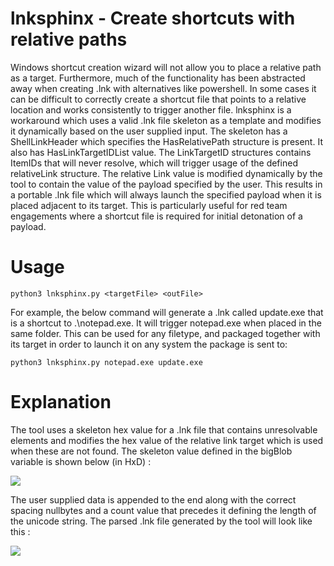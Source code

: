 # lnksphinx - Create shortcuts with relative paths
Windows shortcut creation wizard will not allow you to place a relative path as a target. Furthermore, much of the functionality has been abstracted away when creating .lnk with alternatives like powershell.
In some cases it can be difficult to correctly create a shortcut file that points to a relative location and works consistently to trigger another file. 
lnksphinx is a workaround which uses a valid .lnk file skeleton as a template and modifies it dynamically based on the user supplied input. The skeleton has a ShellLinkHeader which specifies the HasRelativePath structure is present. It also has HasLinkTargetIDList value.
The LinkTargetID structures contains ItemIDs that will never resolve, which will trigger usage of the defined relativeLink structure. The relative Link value is modified dynamically by the tool to contain the value of the payload specified by the user.
This results in a portable .lnk file which will always launch the specified payload when it is placed adjacent to its target. This is particularly useful for red team engagements where a shortcut file is required for initial detonation of a payload.

# Usage
```python3 lnksphinx.py <targetFile> <outFile>``` 

For example, the below command will generate a .lnk called update.exe that is a shortcut to .\notepad.exe. It will trigger notepad.exe when placed in the same folder. This can be used for any filetype, and packaged together with its target in order to launch it on any system the package is sent to: 

```python3 lnksphinx.py notepad.exe update.exe```


# Explanation
The tool uses a skeleton hex value for a .lnk file that contains unresolvable elements and modifies the hex value of the relative link target which is used when these are not found. The skeleton value defined in the bigBlob variable is shown below (in HxD) :

![](https://github.com/PN-Tester/lnksphinx/blob/main/hexView.PNG) 

The user supplied data is appended to the end along with the correct spacing nullbytes and a count value that precedes it defining the length of the unicode string.
The parsed .lnk file generated by the tool will look like this : 

![](https://github.com/PN-Tester/lnksphinx/blob/main/structure.PNG)

